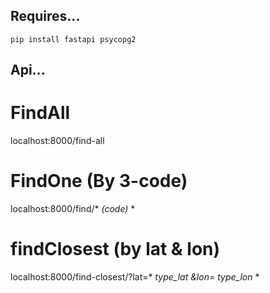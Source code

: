 ## Requires...
```
pip install fastapi psycopg2
```

## Api...
# FindAll
localhost:8000/find-all

# FindOne (By 3-code)
localhost:8000/find/* *(code)* *

# findClosest (by lat & lon)
localhost:8000/find-closest/?lat=* *type_lat* *&lon=* *type_lon* *